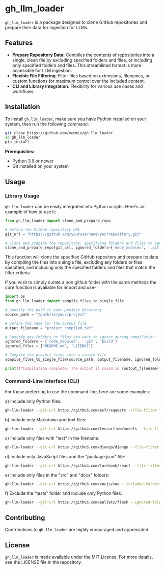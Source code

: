 

# gh_llm_loader

`gh_llm_loader` is a package designed to clone GitHub repositories and prepare their data for ingestion for LLMs.

## Features

- **Prepare Repository Data**: Compiles the contents of repositories into a single, clean file by excluding specified folders and files, or including only specified folders and files. This streamlined format is more accessible for LLM ingestion.
- **Flexible File Filtering**: Filter files based on extensions, filenames, or custom functions for maximum control over the included content.
- **CLI and Library Integration**: Flexibility for various use cases and workflows.

## Installation

To install `gh_llm_loader`, make sure you have Python installed on your system, then run the following command:

```sh
git clone https://github.com/mewmix/gh_llm_loader
cd gh_llm_loader
pip install .
```

**Prerequisites:**
- Python 3.6 or newer
- Git installed on your system

## Usage

### Library Usage

`gh_llm_loader` can be easily integrated into Python scripts. Here's an example of how to use it:

```python
from gh_llm_loader import clone_and_prepare_repo

# Define the GitHub repository URL
git_url = "https://github.com/yourusername/yourrepository.git"

# Clone and prepare the repository, specifying folders and files to ignore or include
clone_and_prepare_repo(git_url, ignored_folders={'node_modules', '.git'}, ignored_files={'README.md'}, included_folders={'.teamcity'}, file_filter=lambda f: f.endswith('.xml'))
```

This function will clone the specified GitHub repository and prepare its data by compiling the files into a single file, excluding any folders or files specified, and including only the specified folders and files that match the filter criteria.

If you wish to simply curate a non github folder with the same methods the core function is available for import and use-

```python
import os
from gh_llm_loader import compile_files_to_single_file

# Specify the path to your project directory
source_path = "/path/to/your/project"

# Define the name for the output file
output_filename = "project_compiled.txt"

# Specify any folders or files you want to ignore during compilation
ignored_folders = {'node_modules', '.git', 'build'}
ignored_files = {'README.md', 'LICENSE'}

# Compile the project files into a single file
compile_files_to_single_file(source_path, output_filename, ignored_folders, ignored_files)

print(f"Compilation complete. The output is saved in {output_filename}")
```

### Command-Line Interface (CLI)

For those preferring to use the command line, here are some examples:

a) Include only Python files:
```sh
gh-llm-loader --git-url https://github.com/psf/requests --file-filter "lambda f: f.endswith('.py')"
```

b) Include only Markdown and text files:
```sh
gh-llm-loader --git-url https://github.com/tensorflow/models --file-filter "lambda f: f.endswith('.md') or f.endswith('.txt')"
```

c) Include only files with "test" in the filename:
```sh
gh-llm-loader --git-url https://github.com/django/django --file-filter "lambda f: 'test' in f"
```

d) Include only JavaScript files and the "package.json" file:
```sh
gh-llm-loader --git-url https://github.com/facebook/react --file-filter "lambda f: f.endswith('.js') or f == 'package.json'"
```

e) Include only files in the "src" and "docs" folders:
```sh
gh-llm-loader --git-url https://github.com/vuejs/vue --included-folders src docs
```

f) Exclude the "tests" folder and include only Python files:
```sh
gh-llm-loader --git-url https://github.com/pallets/flask --ignored-folders tests --file-filter "lambda f: f.endswith('.py')"
```


## Contributing

Contributions to `gh_llm_loader` are highly encouraged and appreciated. 


## License

`gh_llm_loader` is made available under the MIT License. For more details, see the LICENSE file in the repository.

